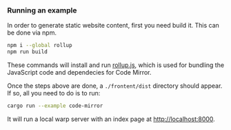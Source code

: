 
### Running an example

In order to generate static website content, first you need build it. This can be done via npm.

```bash
npm i --global rollup
npm run build
```

These commands will install and run [rollup.js](https://rollupjs.org/), which is used for bundling the JavaScript code and dependecies for Code Mirror.

Once the steps above are done, a `./frontent/dist` directory should appear. If so, all you need to do is to run:

```bash
cargo run --example code-mirror
```

It will run a local warp server with an index page at [http://localhost:8000](http://localhost:8000).